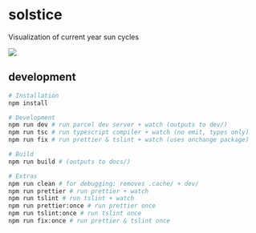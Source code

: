 # solstice

Visualization of current year sun cycles

[![](https://i.imgur.com/OT8FMR9.png)](https://alexburner.github.io/solstice/)

## development

```sh
# Installation
npm install

# Development
npm run dev # run parcel dev server + watch (outputs to dev/)
npm run tsc # run typescript compiler + watch (no emit, types only)
npm run fix # run prettier & tslint + watch (uses onchange package)

# Build
npm run build # (outputs to docs/)

# Extras
npm run clean # for debugging: removes .cache/ + dev/
npm run prettier # run prettier + watch
npm run tslint # run tslint + watch
npm run prettier:once # run prettier once
npm run tslint:once # run tslint once
npm run fix:once # run prettier & tslint once
```
